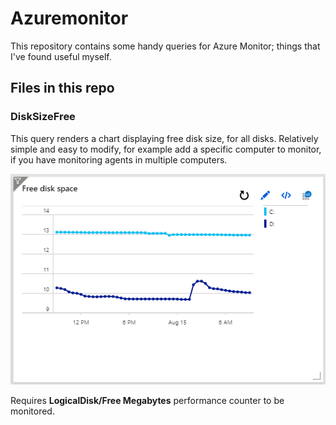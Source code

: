 # Azuremonitor
This repository contains some handy queries for Azure Monitor; things that I've found useful myself.

## Files in this repo

### DiskSizeFree

This query renders a chart displaying free disk size, for all disks. Relatively simple and easy to modify, for example add a specific computer to monitor, if you have monitoring agents in multiple computers.

![Disk Size Free sample image](https://github.com/AnttiKurenniemi/azuremonitor/blob/master/images/DiskSizeFree_1.png)

Requires **LogicalDisk/Free Megabytes** performance counter to be monitored.
